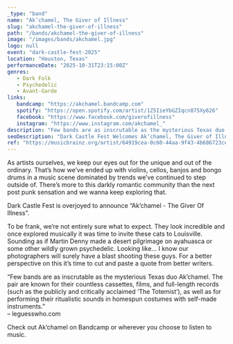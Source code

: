 ```yaml
---
_type: "band"
name: "Ak’chamel, The Giver of Illness"
slug: "akchamel-the-giver-of-illness"
path: "/bands/akchamel-the-giver-of-illness"
image: "/images/bands/akchamel.jpg"
logo: null
event: "dark-castle-fest-2025"
location: "Houston, Texas"
performanceDate: "2025-10-31T23:15:00Z"
genres:
   - Dark Folk
   - Psychedelic
   - Avant-Garde
links:
   bandcamp: "https://akchamel.bandcamp.com"
   spotify: "https://open.spotify.com/artist/1Z5IieYbGZIqcn875Xy626"
   facebook: "https://www.facebook.com/giverofillness"
   instagram: "https://www.instagram.com/akchamel_"
description: "Few bands are as inscrutable as the mysterious Texas duo Ak’chamel. The pair are known for their countless cassettes, films, and full-length records, as well as for performing their ritualistic sounds in homespun costumes with self-made instruments."
seoDescription: "Dark Castle Fest Welcomes Ak’chamel, The Giver of Illness – A Psychedelic, Genre-Defying Musical Experience. Embracing instruments like violins, cellos, banjos, and bongos, the festival continues to champion unique, boundary-pushing sounds outside mainstream trends. Ak’chamel delivers a surreal sonic journey."
ref: "https://musicbrainz.org/artist/64919cea-0c60-44aa-9f43-4b686723ce78"
---
```


As artists ourselves, we keep our eyes out for the unique and out of the ordinary. That’s how we’ve ended up with violins, cellos, banjos and bongo drums in a music scene dominated by trends we’ve continued to step outside of. There’s more to this darkly romantic community than the next post punk sensation and we wanna keep exploring that.

Dark Castle Fest is overjoyed to announce “Ak’chamel - The Giver Of Illness”.

To be frank, we’re not entirely sure what to expect. They look incredible and once explored musically it was time to invite these cats to Louisville. Sounding as if Martin Denny made a desert pilgrimage on ayahuasca or some other wildly grown psychedelic. Looking like… I know our photographers will surely have a blast shooting these guys. For a better perspective on this it’s time to cut and paste a quote from better writers.

“Few bands are as inscrutable as the mysterious Texas duo Ak’chamel. The pair are known for their countless cassettes, films, and full-length records (such as the publicly and critically acclaimed ‘The Totemist’), as well as for performing their ritualistic sounds in homespun costumes with self-made instruments.”<br />
– leguesswho.com

Check out Ak’chamel on Bandcamp or wherever you choose to listen to music.
